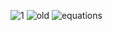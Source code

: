 ![1](https://cloud.githubusercontent.com/assets/15310535/23566695/1d132b48-0064-11e7-8749-569bdac20e32.jpg)
![old](https://cloud.githubusercontent.com/assets/15310535/23655741/6c49ac10-0347-11e7-9157-d724eeb21912.png)
![equations](https://cloud.githubusercontent.com/assets/15310535/23655739/6aff81e0-0347-11e7-82ea-5c02c3423ea6.png)
